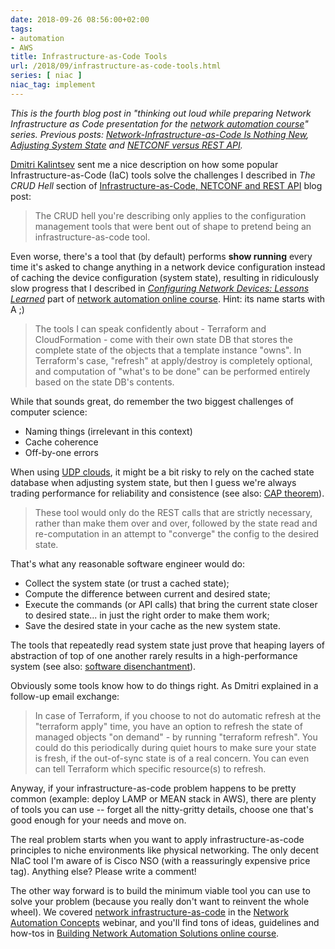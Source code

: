 ```yaml
---
date: 2018-09-26 08:56:00+02:00
tags:
- automation
- AWS
title: Infrastructure-as-Code Tools
url: /2018/09/infrastructure-as-code-tools.html
series: [ niac ]
niac_tag: implement
---
```

*This is the fourth blog post in "thinking out loud while preparing Network Infrastructure as Code presentation for the [network automation course](https://www.ipspace.net/Building_Network_Automation_Solutions?utm_source=blog)" series. Previous posts: [Network-Infrastructure-as-Code Is Nothing New](/2018/09/network-infrastructure-as-code-is.html), [Adjusting System State](/2018/09/adjusting-system-state-with.html) and [NETCONF versus REST API](/2018/09/infrastructure-as-code-netconf-and-rest.html).*

[Dmitri Kalintsev](https://telecomoccasionally.wordpress.com/about/) sent me a nice description on how some popular Infrastructure-as-Code (IaC) tools solve the challenges I described in *The CRUD Hell* section of [Infrastructure-as-Code, NETCONF and REST API](/2018/09/infrastructure-as-code-netconf-and-rest.html) blog post:
<!--more-->
> The CRUD hell you\'re describing only applies to the configuration management tools that were bent out of shape to pretend being an infrastructure-as-code tool.

Even worse, there's a tool that (by default) performs **show running** every time it's asked to change anything in a network device configuration instead of caching the device configuration (system state), resulting in ridiculously slow progress that I described in [*Configuring Network Devices: Lessons Learned*](https://my.ipspace.net/bin/list?id=NetAutSol&module=4#M4S2A) part of [network automation online course](https://www.ipspace.net/Building_Network_Automation_Solutions). Hint: its name starts with A ;)

> The tools I can speak confidently about - Terraform and CloudFormation - come with their own state DB that stores the complete state of the objects that a template instance \"owns\". In Terraform\'s case, \"refresh\" at apply/destroy is completely optional, and computation of \"what\'s to be done\" can be performed entirely based on the state DB\'s contents.

While that sounds great, do remember the two biggest challenges of computer science:

-   Naming things (irrelevant in this context)
-   Cache coherence
-   Off-by-one errors

When using [UDP clouds](http://www.it20.info/2011/04/tcp-clouds-udp-clouds-design-for-fail-and-aws/), it might be a bit risky to rely on the cached state database when adjusting system state, but then I guess we're always trading performance for reliability and consistence (see also: [CAP theorem](https://en.wikipedia.org/wiki/CAP_theorem)).

> These tool would only do the REST calls that are strictly necessary, rather than make them over and over, followed by the state read and re-computation in an attempt to \"converge\" the config to the desired state.

That's what any reasonable software engineer would do:

-   Collect the system state (or trust a cached state);
-   Compute the difference between current and desired state;
-   Execute the commands (or API calls) that bring the current state closer to desired state... in just the right order to make them work;
-   Save the desired state in your cache as the new system state.

The tools that repeatedly read system state just prove that heaping layers of abstraction of top of one another rarely results in a high-performance system (see also: [software disenchantment](http://tonsky.me/blog/disenchantment/)).

Obviously some tools know how to do things right. As Dmitri explained in a follow-up email exchange:

> In case of Terraform, if you choose to not do automatic refresh at the \"terraform apply\" time, you have an option to refresh the state of managed objects \"on demand\" - by running \"terraform refresh\". You could do this periodically during quiet hours to make sure your state is fresh, if the out-of-sync state is of a real concern. You can even can tell Terraform which specific resource(s) to refresh.

Anyway, if your infrastructure-as-code problem happens to be pretty common (example: deploy LAMP or MEAN stack in AWS), there are plenty of tools you can use -- forget all the nitty-gritty details, choose one that's good enough for your needs and move on.

The real problem starts when you want to apply infrastructure-as-code principles to niche environments like physical networking. The only decent NIaC tool I'm aware of is Cisco NSO (with a reassuringly expensive price tag). Anything else? Please write a comment!

The other way forward is to build the minimum viable tool you can use to solve your problem (because you really don't want to reinvent the whole wheel). We covered [network infrastructure-as-code](https://my.ipspace.net/bin/list?id=AutConcepts#NIAC) in the [Network Automation Concepts](https://www.ipspace.net/Network_Automation_Concepts) webinar, and you'll find tons of ideas, guidelines and how-tos in [Building Network Automation Solutions online course](https://www.ipspace.net/Building_Network_Automation_Solutions).

